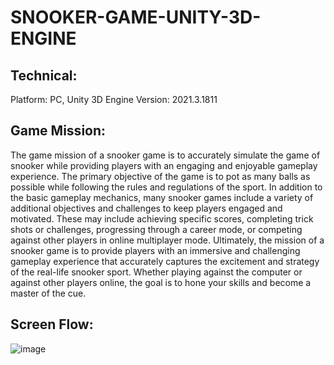 # SNOOKER-GAME-UNITY-3D-ENGINE

## Technical:
Platform: PC, Unity 3D Engine
Version: 2021.3.1811

## Game Mission:
The game mission of a snooker game is to accurately simulate the game of snooker while 
providing players with an engaging and enjoyable gameplay experience. The primary 
objective of the game is to pot as many balls as possible while following the rules and 
regulations of the sport.
In addition to the basic gameplay mechanics, many snooker games include a variety of 
additional objectives and challenges to keep players engaged and motivated. These may 
include achieving specific scores, completing trick shots or challenges, progressing through a 
career mode, or competing against other players in online multiplayer mode.
Ultimately, the mission of a snooker game is to provide players with an immersive and 
challenging gameplay experience that accurately captures the excitement and strategy of the 
real-life snooker sport. Whether playing against the computer or against other players online, 
the goal is to hone your skills and become a master of the cue.


## Screen Flow:
![image](https://github.com/ShamRathan/SNOOKER-GAME-UNITY-3D-ENGINE/assets/93587823/abe88837-fd63-4593-866c-31135bbb715e)


